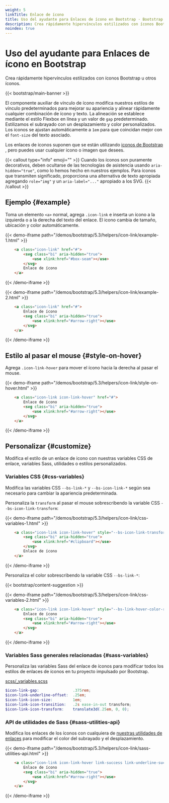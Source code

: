 ```yaml
---
weight: 5
linkTitle: Enlace de ícono
title: Uso del ayudante para Enlaces de ícono en Bootstrap · Bootstrap en Español v5.3
description: Crea rápidamente hipervínculos estilizados con íconos Bootstrap u otros íconos.
noindex: true
---
```


# Uso del ayudante para Enlaces de ícono en Bootstrap

Crea rápidamente hipervínculos estilizados con íconos Bootstrap u otros íconos.

{{< bootstrap/main-banner >}}

El componente auxiliar de vínculo de ícono modifica nuestros estilos de vínculo predeterminados para mejorar su apariencia y alinear rápidamente cualquier combinación de ícono y texto. La alineación se establece mediante el estilo Flexbox en línea y un valor de `gap` predeterminado. Estilizamos el subrayado con un desplazamiento y color personalizados. Los iconos se ajustan automáticamente a `1em` para que coincidan mejor con el `font-size` del texto asociado.

Los enlaces de iconos suponen que se están utilizando [iconos de Bootstrap](https://icons.getbootstrap.com) , pero puedes usar cualquier icono o imagen que desees.

{{< callout type="info" emoji="" >}}
Cuando los íconos son puramente decorativos, deben ocultarse de las tecnologías de asistencia usando `aria-hidden="true"`, como lo hemos hecho en nuestros ejemplos. Para íconos que transmiten significado, proporciona una alternativa de texto apropiada agregando `role="img"` y un `aria-label="..."` apropiado a los SVG.
{{< /callout >}}

Ejemplo {#example}
-------------------

Toma un elemento `<a>` normal, agrega `.icon-link` e inserta un ícono a la izquierda o a la derecha del texto del enlace. El icono cambia de tamaño, ubicación y color automáticamente.

{{< demo-iframe path="/demos/bootstrap/5.3/helpers/icon-link/example-1.html" >}}
```html {filename="HTML"}
    <a class="icon-link" href="#">
        <svg class="bi" aria-hidden="true">
            <use xlink:href="#box-seam"></use>
        </svg>
        Enlace de ícono
    </a>
```
{{< /demo-iframe >}}

{{< demo-iframe path="/demos/bootstrap/5.3/helpers/icon-link/example-2.html" >}}
```html {filename="HTML"}
    <a class="icon-link" href="#">
        Enlace de ícono
        <svg class="bi" aria-hidden="true">
            <use xlink:href="#arrow-right"></use>
        </svg>
    </a>
```
{{< /demo-iframe >}}

Estilo al pasar el mouse {#style-on-hover}
-------------------------------------------

Agrega `.icon-link-hover` para mover el ícono hacia la derecha al pasar el mouse.

{{< demo-iframe path="/demos/bootstrap/5.3/helpers/icon-link/style-on-hover.html" >}}
```html {filename="HTML"}
    <a class="icon-link icon-link-hover" href="#">
        Enlace de ícono
        <svg class="bi" aria-hidden="true">
            <use xlink:href="#arrow-right"></use>
        </svg>
    </a>
```
{{< /demo-iframe >}}

Personalizar {#customize}
--------------------------

Modifica el estilo de un enlace de icono con nuestras variables CSS de enlace, variables Sass, utilidades o estilos personalizados.

### Variables CSS {#css-variables}

Modifica las variables CSS `--bs-link-*` y `--bs-icon-link-*` según sea necesario para cambiar la apariencia predeterminada.

Personaliza la `transform` al pasar el mouse sobrescribendo la variable CSS `--bs-icon-link-transform`:

{{< demo-iframe path="/demos/bootstrap/5.3/helpers/icon-link/css-variables-1.html" >}}
```html {filename="HTML"}
    <a class="icon-link icon-link-hover" style="--bs-icon-link-transform: translate3d(0, -.125rem, 0);" href="#">
        <svg class="bi" aria-hidden="true">
            <use xlink:href="#clipboard"></use>
        </svg>
        Enlace de ícono
    </a>
```
{{< /demo-iframe >}}

Personaliza el color sobrescribendo la variable CSS `--bs-link-*`:

{{< bootstrap/content-suggestion >}}

{{< demo-iframe path="/demos/bootstrap/5.3/helpers/icon-link/css-variables-2.html" >}}
```html {filename="HTML"}
    <a class="icon-link icon-link-hover" style="--bs-link-hover-color-rgb: 25, 135, 84;" href="#">
        Enlace de ícono
        <svg class="bi" aria-hidden="true">
            <use xlink:href="#arrow-right"></use>
        </svg>
    </a>
```
{{< /demo-iframe >}}

### Variables Sass generales relacionadas {#sass-variables}

Personaliza las variables Sass del enlace de íconos para modificar todos los estilos de enlaces de íconos en tu proyecto impulsado por Bootstrap.

[scss/_variables.scss](https://github.com/twbs/bootstrap/blob/v5.3.2/scss/_variables.scss)

```scss {filename="scss/_variables.scss"}
$icon-link-gap:               .375rem;
$icon-link-underline-offset:  .25em;
$icon-link-icon-size:         1em;
$icon-link-icon-transition:   .2s ease-in-out transform;
$icon-link-icon-transform:    translate3d(.25em, 0, 0);
```

### API de utilidades de Sass {#sass-utilities-api}

Modifica los enlaces de los íconos con cualquiera de [nuestras utilidades de enlaces](/bootstrap/5.3/utilities/link) para modificar el color del subrayado y el desplazamiento.

{{< demo-iframe path="/demos/bootstrap/5.3/helpers/icon-link/sass-utilities-api.html" >}}
```html {filename="HTML"}
    <a class="icon-link icon-link-hover link-success link-underline-success link-underline-opacity-25" href="#">
        Enlace de ícono
        <svg class="bi" aria-hidden="true">
            <use xlink:href="#arrow-right"></use>
        </svg>
    </a>
```
{{< /demo-iframe >}}
    